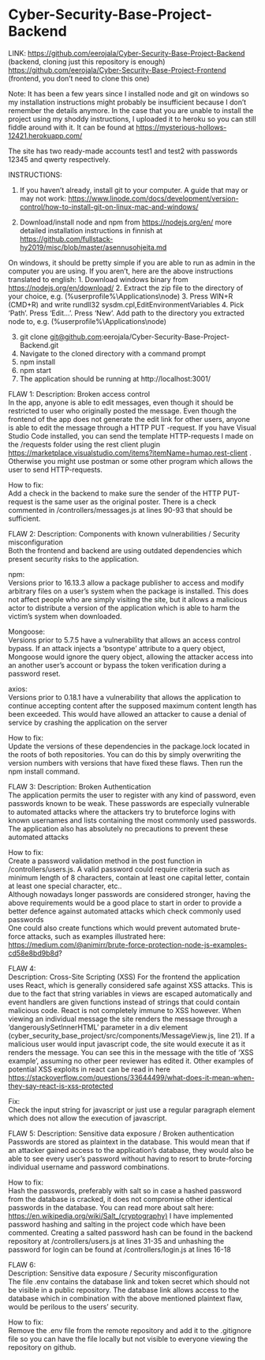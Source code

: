 # Cyber-Security-Base-Project-Backend

LINK: https://github.com/eerojala/Cyber-Security-Base-Project-Backend (backend, cloning just this repository is enough)
https://github.com/eerojala/Cyber-Security-Base-Project-Frontend (frontend, you don’t need to clone this one)

Note: It has been a few years since I installed node and git on windows so my installation instructions might probably be insufficient because I don’t remember the details anymore. In the case that you are unable to install the project using my shoddy instructions, I uploaded it to heroku so you can still fiddle around with it. It can be found at https://mysterious-hollows-12421.herokuapp.com/ 

The site has two ready-made accounts test1 and test2 with passwords 12345 and qwerty respectively.

INSTRUCTIONS:
1. If you haven’t already, install git to your computer. A guide that may or may not work: https://www.linode.com/docs/development/version-control/how-to-install-git-on-linux-mac-and-windows/

2. Download/install node and npm from https://nodejs.org/en/ more detailed installation instructions in finnish at https://github.com/fullstack-hy2019/misc/blob/master/asennusohjeita.md

On windows, it should be pretty simple if you are able to run as admin in the computer you are using. If you aren’t, here are the above instructions translated to english:
    1. Download windows binary from https://nodejs.org/en/download/
    2. Extract the zip file to the directory of your choice, e.g. (%userprofile%\Applications\node)
    3. Press WIN+R (CMD+R) and write rundll32 sysdm.cpl,EditEnvironmentVariables
    4. Pick ‘Path’. Press ‘Edit...’. Press ‘New’. Add path to the directory you extracted node to, e.g. (%userprofile%\Applications\node)

3. git clone git@github.com:eerojala/Cyber-Security-Base-Project-Backend.git
4. Navigate to the cloned directory with a command prompt
5. npm install
6. npm start
7. The application should be running at http://localhost:3001/



FLAW 1:
Description: Broken access control  
In the app, anyone is able to edit messages, even though it should be restricted to user who originally posted the message. Even though the frontend of the app does not generate the edit link for other users, anyone is able to edit the message through a HTTP PUT -request. If you have Visual Studio Code installed, you can send the template HTTP-requests I made on the /requests folder using the rest client plugin https://marketplace.visualstudio.com/items?itemName=humao.rest-client . Otherwise you might use postman or some other program which allows the user to send HTTP-requests.

How to fix:  
Add a check in the backend to make sure the sender of the HTTP PUT-request is the same user as the original poster. There is a check commented in /controllers/messages.js at lines 90-93 that should be sufficient.



FLAW 2: 
Description: Components with known vulnerabilities / Security misconfiguration  
Both the frontend and backend are using outdated dependencies which present security risks to the application. 

npm:  
Versions prior to 16.13.3 allow a package publisher to access and modify arbitrary files on a user’s system when the package is installed. This does not affect people who are simply visiting the site, but it allows a malicious actor to distribute a version of the application which is able to harm the victim’s system when downloaded.

Mongoose:  
Versions prior to 5.7.5 have a vulnerability that allows an access control bypass. If an attack injects a ‘bsontype’ attribute to a query object, Mongoose would ignore the query object, allowing the attacker access into an another user’s account or bypass the token verification during a password reset.

axios:  
Versions prior to 0.18.1 have a vulnerability that allows the application to continue accepting content after the supposed maximum content length has been exceeded. This would have allowed an attacker to cause a denial of service by crashing the application on the server

How to fix:  
Update the versions of these dependencies in the package.lock located in the roots of both repositories. You can do this by simply overwriting the version numbers with versions that have fixed these flaws. Then run the npm install command.



FLAW 3:
Description: Broken Authentication  
The application permits the user to register with any kind of password, even passwords known to be weak. These passwords are especially vulnerable to automated attacks where the attackers try to bruteforce logins with known usernames and lists containing the most commonly used passwords. The application also has absolutely no precautions to prevent these automated attacks

How to fix:  
Create a password validation method in the post function in  /controllers/users.js. A valid password could require criteria such as minimum length of 8 characters, contain at least one capital letter, contain at least one special character, etc..  
Although nowadays longer passwords are considered stronger, having the above requirements would be a good place to start in order to provide a better defence against automated attacks which check commonly used passwords  
One could also create functions which would prevent automated brute-force attacks, such as examples illustrated here: https://medium.com/@animirr/brute-force-protection-node-js-examples-cd58e8bd9b8d?


FLAW 4:  
Description: Cross-Site Scripting (XSS)
For the frontend the application uses React, which is generally considered safe against XSS attacks. This is due to the fact that string variables in views are escaped automatically and event handlers are given functions instead of strings that could contain malicious code. React is not completely immune to XSS however. When viewing an individual message the site renders the message through a ‘dangerouslySetInnerHTML’ parameter in a div element (cyber_security_base_project/src/components/MessageView.js, line 21). If a malicious user would input javascript code, the site would execute it as it renders the message. You can see this in the message with the title of ‘XSS example’, assuming no other peer reviewer has edited it. Other examples of potential XSS exploits in react can be read in here https://stackoverflow.com/questions/33644499/what-does-it-mean-when-they-say-react-is-xss-protected

Fix:  
Check the input string for javascript or just use a regular paragraph element which does not allow the execution of javascript.


FLAW 5: 
Description: Sensitive data exposure / Broken authentication  
Passwords are stored as plaintext in the database. This would mean that if an attacker gained access to the application’s database, they would also be able to see every user’s password without having to resort to brute-forcing individual username and password combinations. 

How to fix:  
Hash the passwords, preferably with salt so in case a hashed password from the database is cracked, it does not compromise other identical passwords in the database. You can read more about salt here: https://en.wikipedia.org/wiki/Salt_(cryptography)
I have implemented password hashing and salting in the project code which have been commented. Creating a salted password hash can be found in the backend repository at /controllers/users.js at lines 31-35 and unhashing the password for login can be found at /controllers/login.js at lines 16-18


FLAW 6:  
Description: Sensitive data exposure / Security misconfiguration  
The file .env contains the database link and token secret which should not be visible in a public repository. The database link allows access to the database which in combination with the above mentioned plaintext flaw, would be perilous to the users’ security.

How to fix:  
Remove the .env file from the remote repository and add it to the .gitignore file so you can have the file locally but not visible to everyone viewing the repository on github.
